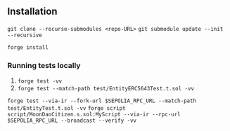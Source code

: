 ## Installation

`git clone --recurse-submodules <repo-URL>`
`git submodule update --init --recursive`

```sh
forge install
```

### Running tests locally

1. `forge test -vv`
2. `forge test --match-path test/EntityERC5643Test.t.sol -vv`

`forge test --via-ir --fork-url $SEPOLIA_RPC_URL --match-path test/EntityTest.t.sol -vv`
`forge script script/MoonDaoCitizen.s.sol:MyScript --via-ir --rpc-url $SEPOLIA_RPC_URL --broadcast --verify -vv`
